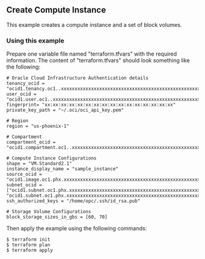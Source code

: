 ## Create Compute Instance
This example creates a compute instance and a set of block volumes.

### Using this example
Prepare one variable file named "terraform.tfvars" with the required information. The content of "terraform.tfvars" should look something like the following:

```
# Oracle Cloud Infrastructure Authentication details
tenancy_ocid = "ocid1.tenancy.oc1..xxxxxxxxxxxxxxxxxxxxxxxxxxxxxxxxxxxxxxxxxxxxxxxxxxxxxxxxxxxx"
user_ocid = "ocid1.user.oc1..xxxxxxxxxxxxxxxxxxxxxxxxxxxxxxxxxxxxxxxxxxxxxxxxxxxxxxxxxxxx"
fingerprint= "xx:xx:xx:xx:xx:xx:xx:xx:xx:xx:xx:xx:xx:xx:xx:xx"
private_key_path = "~/.oci/oci_api_key.pem"

# Region
region = "us-phoenix-1"

# Compartment
compartment_ocid = "ocid1.compartment.oc1..xxxxxxxxxxxxxxxxxxxxxxxxxxxxxxxxxxxxxxxxxxxxxxxxxxxxxxxxxxxx"

# Compute Instance Configurations
shape = "VM.Standard2.1"
instance_display_name = "sample_instance"
source_ocid = "ocid1.image.oc1.phx.xxxxxxxxxxxxxxxxxxxxxxxxxxxxxxxxxxxxxxxxxxxxxxxxxxxxxxxxxxxx"
subnet_ocid = ["ocid1.subnet.oc1.phx.xxxxxxxxxxxxxxxxxxxxxxxxxxxxxxxxxxxxxxxxxxxxxxxxxxxxxxxxxxxx", "ocid1.subnet.oc1.phx.xxxxxxxxxxxxxxxxxxxxxxxxxxxxxxxxxxxxxxxxxxxxxxxxxxxxxxxxxxxx"]
ssh_authorized_keys = "/home/opc/.ssh/id_rsa.pub"

# Storage Volume Configurations
block_storage_sizes_in_gbs = [60, 70]
```

Then apply the example using the following commands:

```
$ terraform init
$ terraform plan
$ terraform apply
```
